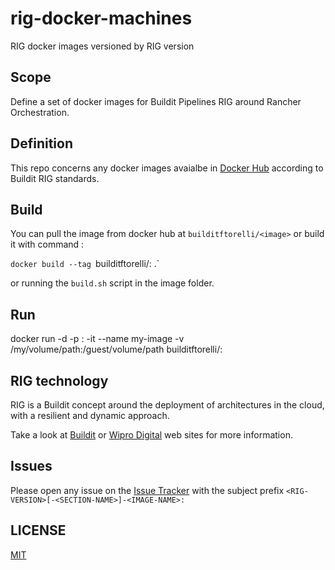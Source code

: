 # rig-docker-machines
RIG docker images versioned by RIG version

## Scope

Define a set of docker images for Buildit Pipelines RIG around Rancher Orchestration.

## Definition

This repo concerns any docker images avaialbe in [Docker Hub](https://hub.docker.com/u/builditftorelli/) according to Buildit RIG standards.

## Build

You can pull the image from docker hub at `builditftorelli/<image>` or build it with command :

`docker build --tag `builditftorelli/<image>:<version> .`

or running the `build.sh` script in the image folder.

## Run

docker run -d  -p <public-port>:<container-port> -it --name my-image -v /my/volume/path:/guest/volume/path builditftorelli/<image>:<version>

## RIG technology

RIG is a Buildit concept around the deployment of architectures in the cloud, with a resilient and dynamic approach.

Take a look at [Buildit](https://buildit.digital/) or [Wipro Digital](http://wiprodigital.com/) web sites for more information.

## Issues

Please open any issue on the [Issue Tracker](https://github.com/fabriziotorelli-wipro/rig-docker-machines/issues) with the subject prefix `<RIG-VERSION>[-<SECTION-NAME>]-<IMAGE-NAME>:`

## LICENSE

[MIT](/LICENSE)

